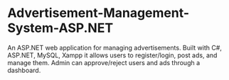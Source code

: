 # Advertisement-Management-System-ASP.NET
An ASP.NET web application for managing advertisements. Built with C#, ASP.NET, MySQL, Xampp it allows users to register/login, post ads, and manage them. Admin can approve/reject users and ads through a dashboard.
